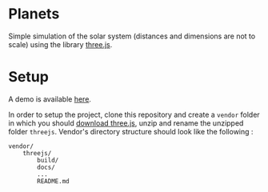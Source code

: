 # Planets
Simple simulation of the solar system (distances and dimensions are not to scale) using the library [three.js](https://threejs.org/). 

# Setup
A demo is available [here](https://mbenoukaiss.github.io/planets).

In order to setup the project, clone this repository and create a `vendor` folder in which you should [download three.js](https://github.com/mrdoob/three.js/archive/master.zip), unzip and rename the unzipped folder `threejs`. Vendor's directory structure should look like the following :
```
vendor/
    threejs/
        build/
        docs/
        ...
        README.md
``` 
